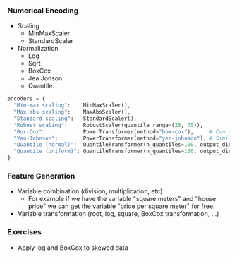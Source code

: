 




### Numerical Encoding

- Scaling
  - MinMaxScaler
  - StandardScaler
- Normalization
  - Log
  - Sqrt
  - BoxCox
  - Jea Jonson
  - Quantile


```python
encoders = {
  "Min-max scaling":    MinMaxScaler(),
  "Max-abs scaling":    MaxAbsScaler(),
  "Standard scaling":   StandardScaler(),
  "Robust scaling":     RobustScaler(quantile_range=(25, 75)),
  "Box-Cox":            PowerTransformer(method="box-cox"),     # Can only be used for positive values
  "Yeo-Johnson":        PowerTransformer(method="yeo-johnson"), # Similar to Box-cox but can be used for negative values.
  "Quantile (normal)":  QuantileTransformer(n_quantiles=100, output_distribution="normal", random_state=0),
  "Quantile (uniform)": QuantileTransformer(n_quantiles=100, output_distribution="uniform", random_state=0)
}
```

### Feature Generation

- Variable combination (division, multiplication, etc)
  - For example if we have the variable "square meters" and "house price" we can get the variable "price per square meter" for free.
- Variable transformation (root, log, square, BoxCox transformation, ...)


### Exercises

- Apply log and BoxCox to skewed data